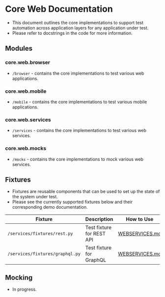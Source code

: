 # Core Web Documentation
- This document outlines the core implementations to support test automation across application layers for any application under test.
- Please refer to docstrings in the code for more information.

## Modules
### core.web.browser
- `/browser` - contains the core implementations to test various web applications.
### core.web.mobile
- `/mobile` - contains the core implementations to test various mobile applications.
### core.web.services
- `/services` - contains the core implementations to test various web services.
### core.web.mocks
- `/mocks` - contains the core implementations to mock various web services.

## Fixtures
- Fixtures are reusable components that can be used to set up the state of the system under test.
- Please see the currently supported fixtures below and their corresponding demo documentation.

| Fixture                         | Description               | How to Use                                    |
|---------------------------------|---------------------------|-----------------------------------------------|
| `/services/fixtures/rest.py`    | Test fixture for REST API | [WEBSERVICES.md](../../docs/demo/WEBSERVICES.md) |
| `/services/fixtures/graphql.py` | Test fixture for GraphQL  | [WEBSERVICES.md](../../docs/demo/WEBSERVICES.md) |

## Mocking
- In progress.